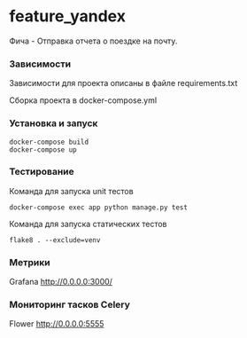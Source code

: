 # feature_yandex
Фича - Отправка отчета о поездке на почту.

### Зависимости
Зависимости для проекта описаны в файле requirements.txt

Сборка проекта в docker-compose.yml

### Установка и запуск
```
docker-compose build
docker-compose up
```

### Тестирование
Команда для запуска unit тестов
```
docker-compose exec app python manage.py test
```
Команда для запуска статических тестов
```
flake8 . --exclude=venv
```

### Метрики
Grafana http://0.0.0.0:3000/

### Мониторинг тасков Celery
Flower http://0.0.0.0:5555
